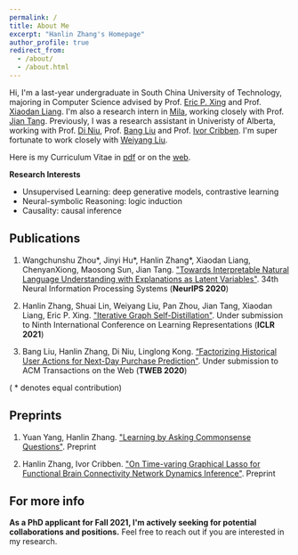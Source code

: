 ```yaml
---
permalink: /
title: About Me
excerpt: "Hanlin Zhang's Homepage"
author_profile: true
redirect_from: 
  - /about/
  - /about.html
---
```


Hi, I'm a last-year undergraduate in South China University of Technology, majoring in Computer Science advised by Prof. [Eric P. Xing](http://www.cs.cmu.edu/~epxing/) and Prof. [Xiaodan Liang](https://www.cs.cmu.edu/~xiaodan1/). I'm also a research intern in [Mila](https://mila.quebec/en/), working closely with Prof. [Jian Tang](https://jian-tang.com/). Previously, I was a research assistant in Univeristy of Alberta, working with Prof. [Di Niu](https://sites.ualberta.ca/~dniu/Homepage/Home.html), Prof. [Bang Liu](https://sites.ualberta.ca/~bang3/) and Prof. [Ivor Cribben](https://www.ualberta.ca/business/about/contact-us/school-directory/ivor-cribben). I'm super fortunate to work closely with [Weiyang Liu](https://wyliu.com/).

Here is my Curriculum Vitae in [pdf](../files/hanlin_CV.pdf) or on the [web](https://cshlzhang.github.io/cv/).

**Research Interests**
* Unsupervised Learning: deep generative models, contrastive learning
* Neural-symbolic Reasoning: logic induction
* Causality: causal inference

## Publications
1. Wangchunshu Zhou\*, Jinyi Hu\*, Hanlin Zhang\*, Xiaodan Liang, ChenyanXiong, Maosong Sun, Jian Tang. ["Towards Interpretable Natural Language Understanding with Explanations as Latent Variables"](../files/NeurIPS2020.pdf). 34th Neural Information Processing Systems (**NeurIPS 2020**)

2. Hanlin Zhang, Shuai Lin, Weiyang Liu, Pan Zhou, Jian Tang, Xiaodan Liang, Eric P. Xing. ["Iterative Graph Self-Distillation"](../files/ICLR2021.pdf). Under submission to Ninth International Conference on Learning Representations (**ICLR 2021**)
  
3. Bang Liu, Hanlin Zhang, Di Niu, Linglong Kong. [“Factorizing Historical User Actions for Next-Day Purchase Prediction"](../files/TWEB.pdf). Under submission to ACM Transactions on the Web (**TWEB 2020**)

( * denotes equal contribution)

## Preprints
1. Yuan Yang, Hanlin Zhang. ["Learning by Asking Commonsense Questions"](../files/logic.pdf). Preprint
   
2. Hanlin Zhang, Ivor Cribben. ["On Time-varing Graphical Lasso for Functional Brain Connectivity Network Dynamics Inference"](../files/fMRI.pdf). Preprint

For more info
------
**As a PhD applicant for Fall 2021, I'm actively seeking for potential collaborations and positions.**
Feel free to reach out if you are interested in my research.
